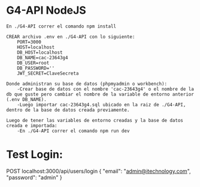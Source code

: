 # G4-API NodeJS
    En ./G4-API correr el comando npm install

    CREAR archivo .env en ./G4-API con lo siguiente:
        PORT=3000
        HOST=localhost
        DB_HOST=localhost
        DB_NAME=cac-23643g4
        DB_USER=root
        DB_PASSWORD=''
        JWT_SECRET=ClaveSecreta

    Donde administran su base de datos (phpmyadmin o workbench):
        -Crear base de datos con el nombre 'cac-23643g4' o el nombre de la db que guste pero cambiar el nombre de la variable de entorno anterior (.env DB_NAME).
        -Luego importar cac-23643g4.sql ubicado en la raiz de ./G4-API, dentro de la base de datos creada previamente.

    Luego de tener las variables de entorno creadas y la base de datos creada e importada:
        -En ./G4-API correr el comando npm run dev

# Test Login:
POST localhost:3000/api/users/login
{
  "email": "admin@itechnology.com",
  "password": "admin"
}